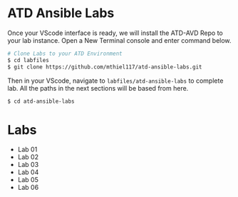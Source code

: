 # ATD Ansible Labs

Once your VScode interface is ready, we will install the ATD-AVD Repo to your lab instance.  Open a New Terminal console and enter command below.

```bash
# Clone Labs to your ATD Environment
$ cd labfiles
$ git clone https://github.com/mthiel117/atd-ansible-labs.git
```

Then in your VScode, navigate to `labfiles/atd-ansible-labs` to complete lab. All the paths in the next sections will be based from here.

```bash
$ cd atd-ansible-labs
```

# Labs

- Lab 01
- Lab 02
- Lab 03
- Lab 04
- Lab 05
- Lab 06


